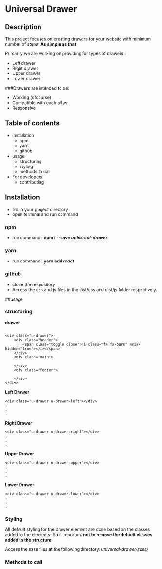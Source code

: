 # Universal Drawer

## Description
This project focuses on creating drawers for your website with minimum number of steps. **As simple as that**

Primarily we are working on providing for types of drawers : 
 - Left drawer
 - Right drawer
 - Upper drawer
 - Lower drawer

###Drawers are intended to be:
 - Working (ofcourse)
 - Compatible with each other
 - Responsive

## Table of contents

- installation
	- npm
	- yarn
	- github
- usage
	- structuring
	- styling
	- methods to call
- For developers
	- contributing

## Installation 
- Go to your project directory
- open terminal and run command

### npm
- run command : **npm i --save _universal-drawer_**

### yarn
- run command : **yarn add _react_**

### github
- clone the respository
- Access the css and js files in the dist/css and dist/js folder respectively.

##usage

### structuring

**drawer**

```

<div class="u-drawer">
	<div class="header">
		<span class="toggle close"><i class="fa fa-bars" aria-hidden="true"></i></span>
	</div>
	<div class="main">
		
	</div>
	<div class="footer">
		
	</div>
</div>

```

**Left Drawer**
```
<div class="u-drawer u-drawer-left"></div>
.
.
.

```

**Right Drawer**
```
<div class="u-drawer u-drawer-right"></div>
.
.
.

```

**Upper Drawer**
```
<div class="u-drawer u-drawer-upper"></div>
.
.
.

```

**Lower Drawer**
```
<div class="u-drawer u-drawer-lower"></div>
.
.
.

```

### Styling
All default styling for the drawer element are done based on the classes added to the elements. 
So it important **not to remove the default classes added to the structure**

Access the sass files at the following directory: _universal-drawer/sass/_

### Methods to call


